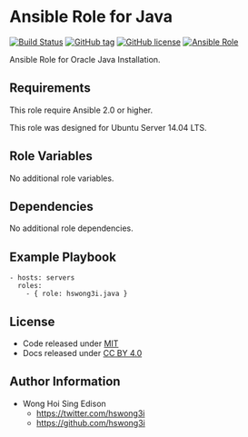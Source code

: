 Ansible Role for Java
=====================

[![Build Status](https://travis-ci.org/pantarei/ansible-role-java.svg?branch=master)](https://travis-ci.org/pantarei/ansible-role-java)
[![GitHub tag](https://img.shields.io/github/tag/pantarei/ansible-role-java.svg)](https://github.com/pantarei/ansible-role-java)
[![GitHub license](https://img.shields.io/github/license/pantarei/ansible-role-java.svg)](https://github.com/pantarei/ansible-role-java/blob/master/LICENSE)
[![Ansible Role](https://img.shields.io/ansible/role/5971.svg)](https://galaxy.ansible.com/detail#/role/5971)

Ansible Role for Oracle Java Installation.

Requirements
------------

This role require Ansible 2.0 or higher.

This role was designed for Ubuntu Server 14.04 LTS.

Role Variables
--------------

No additional role variables.

Dependencies
------------

No additional role dependencies.

Example Playbook
----------------

    - hosts: servers
      roles:
        - { role: hswong3i.java }

License
-------

-   Code released under [MIT](https://github.com/pantarei/ansible-role-java/blob/master/LICENSE)
-   Docs released under [CC BY 4.0](http://creativecommons.org/licenses/by/4.0/)

Author Information
------------------

-   Wong Hoi Sing Edison
    -   <https://twitter.com/hswong3i>
    -   <https://github.com/hswong3i>

